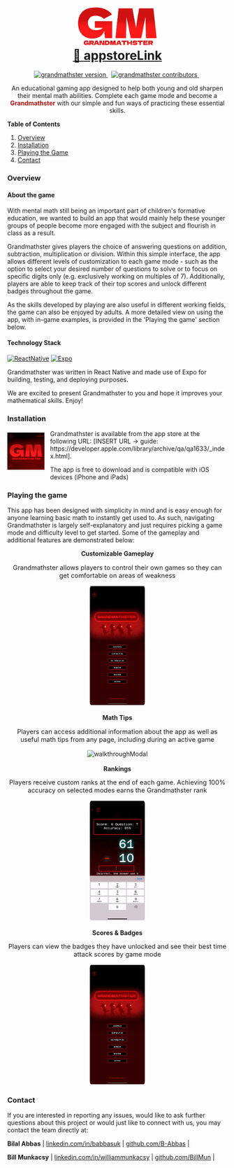 <!-- 
bugfixes todo -
- addition hard mode - not aligning properly on ipad (swap first and second num?)
- ... -->

<!-- Solution with regex -->
<!-- const [fieldInput, setFieldInput] = useState('')

onChangeText = {(input) => {
                    const changeText = (input) => {
                      let newText = input.replace(/[^0-9]+/, '')
                      setFieldInput(newText)
                    }
                    changeText(input)
                  }}
                  value={fieldInput} -->

<!-- HEADER -->
<h1 align="center">
  <img alt="Grandmathster logo" src="./assets/documentation/img/grandmathsterLogo.png" width=180/><br/>
  <a href="INSERTLINK">🔗 appstoreLink</a>
</h1>

<!-- BADGES -->
<p align="center">
<a href="">
<img src="https://img.shields.io/badge/Version-1.0-00ADD8?style=for-the-badge" alt="grandmathster version" />
</a>&nbsp;
<a href="">
<img src="https://img.shields.io/badge/Contributors-2-success?style=for-the-badge&logo=none" alt="grandmathster contributors" />
</a>&nbsp;
</p>

<!-- BRIEF DESCRIPTION -->
<p align="center">
An educational gaming app designed to help both young and old sharpen their mental math abilities. Complete each game mode and become a <b style="color:#B8100F">Grandmathster</b> with our simple and fun ways of practicing these essential skills.
</p>

<!-- TABLE OF CONTENTS -->
  <summary>
  <b>Table of Contents</b>
  </summary>
  <ol>
    <li>
      <a href="#overview">Overview</a>
    </li>
    <li>
      <a href="#installation">Installation</a>
    </li>
    <li><a href="#playing-the-game">Playing the Game</a></li>
    <li><a href="#contact">Contact</a></li>
  </ol>

### Overview

#### About the game

With mental math still being an important part of children's formative education, we wanted to build an app that would mainly help these younger groups of people become more engaged with the subject and flourish in class as a result.

Grandmathster gives players the choice of answering questions on addition, subtraction, multiplication or division. Within this simple interface, the app allows different levels of customization to each game mode - such as the option to select your desired number of questions to solve or to focus on specific digits only (e.g. exclusively working on multiples of 7). Additionally, players are able to keep track of their top scores and unlock different badges throughout the game.

As the skills developed by playing are also useful in different working fields, the game can also be enjoyed by adults. A more detailed view on using the app, with in-game examples, is provided in the 'Playing the game' section below.

#### Technology Stack

[![ReactNative][ReactNative]][ReactNative-url]  [![Expo][Expo]][Expo-url]

Grandmathster was written in React Native and made use of Expo for building, testing, and deploying purposes.

We are excited to present Grandmathster to you and hope it improves your mathematical skills. Enjoy!

### Installation

<a href="INSERTURL"><img style="vertical-align:top; margin-top: 0.45em" align="left" alt="Grandmathster logo" src="./assets/documentation/img/grandmathsterLogoApp.jpg" width=85/></a>

<p style="margin-left:7em">
Grandmathster is available from the app store at the following URL:  
[INSERT URL -> guide: https://developer.apple.com/library/archive/qa/qa1633/_index.html].
</p>
<p style="margin-left:7em">
The app is free to download and is compatible with iOS devices (iPhone and iPads)</p>

### Playing the game

This app has been designed with simplicity in mind and is easy enough for anyone learning basic math to instantly get used to. As such, navigating Grandmathster is largely self-explanatory and just requires picking a game mode and difficulty level to get started. Some of the gameplay and additional features are demonstrated below:
<br/>

<!-- Screen Capture: Customizable gameplay -->
<div align="center">
<b>Customizable Gameplay</b>
<p style="font-size:11pt">Grandmathster allows players to control their own games so they can get comfortable on areas of weakness</p><img alt="walkthroughGameplay" src="./assets/documentation/vid/gameplay.gif" width="25%" height="25%" style="border-radius:2.5%"/>
</div>
<br/>

<!-- Screen Capture: Math Tips -->
<div align="center">
<b>Math Tips</b>
<p style="font-size:11pt">Players can access additional information about the app as well as useful math tips from any page, including during an active game</p><img alt="walkthroughModal" src="./assets/documentation/vid/modal.gif" width="25%" height="25%" style="border-radius:2.5%"/>
</div>
<br/>

<!-- Screen Capture: Rankings -->
<div align="center">
<b>Rankings</b>
<p style="font-size:11pt">Players receive custom ranks at the end of each game. Achieving 100% accuracy on selected modes earns the Grandmathster rank</p><img alt="walkthroughGameover" src="./assets/documentation/vid/gameover.gif" width="25%" height="25%" style="border-radius:2.5%"/>
</div>
<br/>

<!-- Screen Capture: Scores & Badges -->
<div align="center">
<b>Scores & Badges</b>
<p style="font-size:11pt">Players can view the badges they have unlocked and see their best time attack scores by game mode</p><img alt="walkthroughScores" src="./assets/documentation/vid/scores.gif" width="25%" height="25%" style="border-radius:2.5%"/>
</div>

### Contact

If you are interested in reporting any issues, would like to ask further questions about this project or would just like to connect with us, you may contact the team directly at:

**Bilal Abbas**
| [linkedin.com/in/babbasuk](https://linkedin.com/in/babbasuk) | [github.com/B-Abbas](https://github.com/B-Abbas) |

**Bill Munkacsy**
| [linkedin.com/in/williammunkacsy](https://linkedin.com/in/williammunkacsy) | [github.com/BillMun](https://github.com/BillMun) |

<!-- VARS -->

[ReactNative]: https://img.shields.io/badge/react_native-%2320232a.svg?style=for-the-badge&logo=react&logoColor=%2361DAFB
[ReactNative-url]: https://reactnative.dev/

[Expo]: https://img.shields.io/badge/expo-1C1E24?style=for-the-badge&logo=expo&logoColor=#D04A37
[Expo-url]: https://expo.dev/
